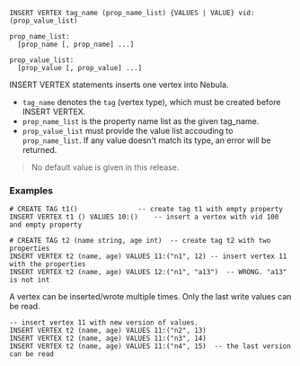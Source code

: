 ```
INSERT VERTEX tag_name (prop_name_list) {VALUES | VALUE} vid: (prop_value_list)

prop_name_list:
  [prop_name [, prop_name] ...]

prop_value_list:
  [prop_value [, prop_value] ...]
```
INSERT VERTEX statements inserts one vertex into Nebula. 
* `tag_name` denotes the `tag` (vertex type), which must be created before INSERT VERTEX.
* `prop_name_list` is the property name list as the given tag_name.
* `prop_value_list` must provide the value list accouding to `prop_name_list`. If any value doesn't match its type, an error will be returned.
>No default value is given in this release.

### Examples
```
# CREATE TAG t1()               -- create tag t1 with empty property
INSERT VERTEX t1 () VALUES 10:()    -- insert a vertex with vid 100 and empty property
```

```
# CREATE TAG t2 (name string, age int)  -- create tag t2 with two properties
INSERT VERTEX t2 (name, age) VALUES 11:("n1", 12) -- insert vertex 11 with the properties
INSERT VERTEX t2 (name, age) VALUES 12:("n1", "a13")  -- WRONG. "a13" is not int
```
A vertex can be inserted/wrote multiple times. Only the last write values can be read.
```
-- insert vertex 11 with new version of values. 
INSERT VERTEX t2 (name, age) VALUES 11:("n2", 13) 
INSERT VERTEX t2 (name, age) VALUES 11:("n3", 14)
INSERT VERTEX t2 (name, age) VALUES 11:("n4", 15)  -- the last version can be read
```

